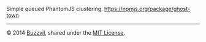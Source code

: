 Simple queued PhantomJS clustering. https://npmjs.org/package/ghost-town

---

© 2014 [Buzzvil](http://www.buzzvil.com), shared under the [MIT License](http://www.opensource.org/licenses/MIT).